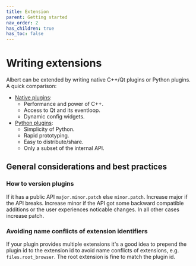 ```yaml
---
title: Extension
parent: Getting started
nav_order: 2
has_children: true
has_toc: false
---
```


# Writing extensions

Albert can be extended by writing native C++/Qt plugins or Python plugins.
A quick comparison:

- [Native plugins](/gettingstarted/extension/cplusplus):
  - Performance and power of C++.
  - Access to Qt and its eventloop.
  - Dynamic config widgets.
- [Python plugins](/gettingstarted/extension/python):
  - Simplicity of Python.
  - Rapid prototyping.
  - Easy to distribute/share.
  - Only a subset of the internal API.


## General considerations and best practices

### How to version plugins

If it has a public API `major.minor.patch` else `minor.patch`.
Increase major if the API breaks.
Increase minor if the API got some backward compatible additions or the user experiences noticable changes.
In all other cases increase patch.

### Avoiding name conflicts of extension identifiers

If your plugin provides multiple extensions it's a good idea to prepend the plugin id to the extension id to avoid name conflicts of extensions, e.g. `files.root_browser`.
The root extension is fine to match the plugin id.

